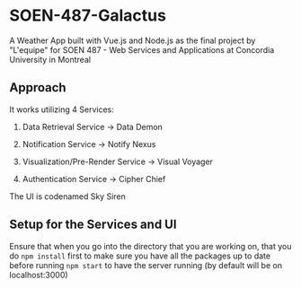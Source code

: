 # SOEN-487-Galactus

A Weather App built with Vue.js and Node.js as the final project by "L'equipe" for SOEN 487 - Web Services and Applications at Concordia University in Montreal

## Approach

It works utilizing 4 Services:

1) Data Retrieval Service -> Data Demon

2) Notification Service -> Notify Nexus

3) Visualization/Pre-Render Service -> Visual Voyager

4) Authentication Service -> Cipher Chief

The UI is codenamed Sky Siren
## Setup for the Services and UI
Ensure that when you go into the directory that you are working on, that you do ``npm install`` first to make sure you have all the packages up to date before running ``npm start`` to have the server running (by default will be on localhost:3000)
